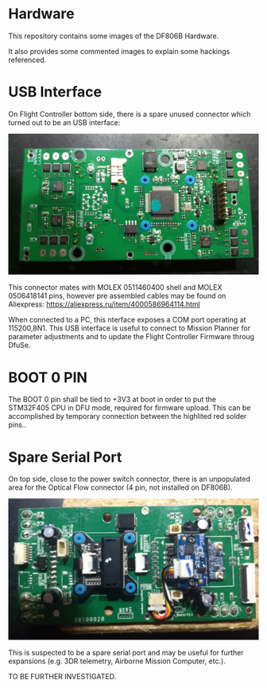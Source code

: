 # Hardware

This repository contains some images of the DF806B Hardware.

It also provides some commented images to explain some hackings referenced.

# USB Interface

On Flight Controller bottom side, there is a spare unused connector which turned out to be an USB interface:

![USB](./EX4-BOT-DFU.jpg) 

This connector mates with MOLEX 0511460400 shell and MOLEX 0506418141 pins, however pre assembled cables may be found on Aliexpress: https://aliexpress.ru/item/4000586964114.html

When connected to a PC, this nterface exposes a COM port operating at 115200,8N1. This USB interface is useful to connect to Mission Planner for parameter adjustments and to update the Flight Controller Firmware throug DfuSe.

# BOOT 0 PIN 

The BOOT 0 pin shall be tied to +3V3 at boot in order to put the STM32F405 CPU in DFU mode, required for firmware upload. This can be accomplished by temporary connection between the highlited red solder pins.. 

# Spare Serial Port

On top side, close to the power switch connector, there is an unpopulated area for the Optical Flow connector (4 pin, not installed on DF806B).


![TOP](./EX4-TOP-MB.jpg) 

This is suspected to be a spare serial port and may be useful for further expansions (e.g. 3DR telemetry, Airborne Mission Computer, etc.).

TO BE FURTHER INVESTIGATED.
